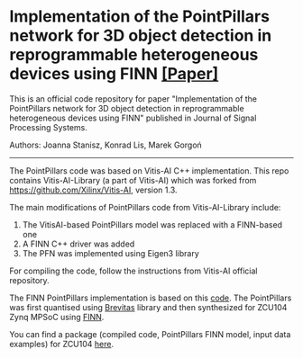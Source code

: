 # Implementation of the PointPillars network for 3D object detection in reprogrammable heterogeneous devices using FINN [[Paper]](https://link.springer.com/article/10.1007/s11265-021-01733-4)

This is an official code repository for paper "Implementation of the PointPillars network for 3D object detection in reprogrammable heterogeneous devices using FINN" published in Journal of Signal Processing Systems.

Authors: Joanna Stanisz, Konrad Lis, Marek Gorgoń

---

The PointPillars code was based on Vitis-AI C++ implementation.
This repo contains Vitis-AI-Library (a part of Vitis-AI) which was forked from  https://github.com/Xilinx/Vitis-AI, version 1.3.

The main modifications of PointPillars code from Vitis-AI-Library include:
1. The VitisAI-based PointPillars model was replaced with a FINN-based one
2. A FINN C++ driver was added
3. The PFN was implemented using Eigen3 library

For compiling the code, follow the instructions from Vitis-AI official repository.

The FINN PointPillars implementation is based on this [code](https://github.com/nutonomy/second.pytorch). The PointPillars was first quantised using [Brevitas](https://github.com/Xilinx/brevitas) library and then synthesized for ZCU104 Zynq MPSoC using [FINN](https://github.com/Xilinx/finn).

You can find a package (compiled code, PointPillars FINN model, input data examples) for ZCU104 [here](https://github.com/vision-agh/pp-finn/releases/download/v0.1/ppFINN_ZCU104.zip).